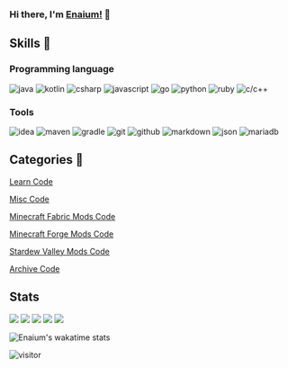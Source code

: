 ### Hi there, I'm [Enaium!](https://www.enaium.cn) 👋

## Skills 🚀

### Programming language

![java](https://img.shields.io/badge/-java-blue?style=for-the-badge&logo=java&logoColor=white)
![kotlin](https://img.shields.io/badge/-kotlin-blue?style=for-the-badge&logo=kotlin&logoColor=white)
![csharp](https://img.shields.io/badge/-csharp-blue?style=for-the-badge&logo=c&logoColor=blue&logoColor=white)
![javascript](https://img.shields.io/badge/-javascript-blue?style=for-the-badge&logo=javascript&logoColor=white)
![go](https://img.shields.io/badge/-go-blue?style=for-the-badge&logo=go&logoColor=white)
![python](https://img.shields.io/badge/-python-blue?style=for-the-badge&logo=python&logoColor=white)
![ruby](https://img.shields.io/badge/-ruby-blue?style=for-the-badge&logo=ruby&logoColor=white)
![c/c++](https://img.shields.io/badge/-c/c++-blue?style=for-the-badge&logo=c&logoColor=white)

### Tools
![idea](https://img.shields.io/badge/-idea-black?style=for-the-badge&logo=intellij-idea&logoColor=white)
![maven](https://img.shields.io/badge/-maven-black?style=for-the-badge&logo=apache-maven&logoColor=white)
![gradle](https://img.shields.io/badge/-gradle-black?style=for-the-badge&logo=gradle&logoColor=white)
![git](https://img.shields.io/badge/-git-black?style=for-the-badge&logo=git&logoColor=white)
![github](https://img.shields.io/badge/github-black?style=for-the-badge&logo=github&logoColor=white)
![markdown](https://img.shields.io/badge/-markdown-black?style=for-the-badge&logo=markdown&logoColor=white)
![json](https://img.shields.io/badge/-json-black?style=for-the-badge&logo=json&logoColor=white)
![mariadb](https://img.shields.io/badge/-mariadb-black?style=for-the-badge&logo=mariadb&logoColor=white)

## Categories 🎨

[Learn Code](https://github.com/Enaium-Learn)

[Misc Code](https://github.com/Enaium-Misc)

[Minecraft Fabric Mods Code](https://github.com/Enaium-FabricMC)

[Minecraft Forge Mods Code](https://github.com/Enaium-ForgeMC)

[Stardew Valley Mods Code](https://github.com/Enaium-StardewValleyMods)

[Archive Code](https://github.com/Enaium-Archive)

## Stats

[![](https://raw.githubusercontent.com/Enaium/Enaium/master/profile-summary-card-output/default/0-profile-details.svg)](https://github.com/vn7n24fzkq/github-profile-summary-cards)
[![](https://raw.githubusercontent.com/Enaium/Enaium/master/profile-summary-card-output/default/1-repos-per-language.svg)](https://github.com/vn7n24fzkq/github-profile-summary-cards) [![](https://raw.githubusercontent.com/Enaium/Enaium/master/profile-summary-card-output/default/2-most-commit-language.svg)](https://github.com/vn7n24fzkq/github-profile-summary-cards)
[![](https://raw.githubusercontent.com/Enaium/Enaium/master/profile-summary-card-output/default/3-stats.svg)](https://github.com/vn7n24fzkq/github-profile-summary-cards) [![](https://raw.githubusercontent.com/Enaium/Enaium/master/profile-summary-card-output/default/4-productive-time.svg)](https://github.com/vn7n24fzkq/github-profile-summary-cards)

![Enaium's wakatime stats](https://github-readme-stats.vercel.app/api/wakatime?username=Enaium&layout=compact)

![visitor](https://visitor-badge.laobi.icu/badge?page_id=enaium)
